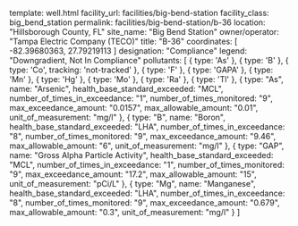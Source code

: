 template: well.html
facility_url: facilities/big-bend-station
facility_class: big_bend_station
permalink: facilities/big-bend-station/b-36
location: "Hillsborough County, FL"
site_name: "Big Bend Station"
owner/operator: "Tampa Electric Company (TECO)"
title: "B-36"
coordinates: [
  -82.39680363,
  27.79219113
]
designation: "Compliance"
legend: "Downgradient, Not In Compliance"
pollutants: [
  {
  type: 'As'
  },
  {
  type: 'B'
  },
  {
  type: 'Co',
  tracking: 'not-tracked'
  },
  {
  type: 'F'
  },
  {
  type: 'GAPA'
  },
  {
  type: 'Mn'
  },
  {
  type: 'Hg'
  },
  {
  type: 'Mo'
  },
  {
  type: 'Ra'
  },
  {
  type: 'Tl'
  },
  {
  type: "As",
  name: "Arsenic",
  health_base_standard_exceeded: "MCL",
  number_of_times_in_exceedance: "1",
  number_of_times_monitored: "9",
  max_exceedance_amount: "0.0157",
  max_allowable_amount: "0.01",
  unit_of_measurement: "mg/l"
  },
  {
  type: "B",
  name: "Boron",
  health_base_standard_exceeded: "LHA",
  number_of_times_in_exceedance: "8",
  number_of_times_monitored: "9",
  max_exceedance_amount: "9.46",
  max_allowable_amount: "6",
  unit_of_measurement: "mg/l"
  },
  {
  type: "GAP",
  name: "Gross Alpha Particle Activity",
  health_base_standard_exceeded: "MCL",
  number_of_times_in_exceedance: "1",
  number_of_times_monitored: "9",
  max_exceedance_amount: "17.2",
  max_allowable_amount: "15",
  unit_of_measurement: "pCi/L"
  },
  {
  type: "Mg",
  name: "Manganese",
  health_base_standard_exceeded: "LHA",
  number_of_times_in_exceedance: "8",
  number_of_times_monitored: "9",
  max_exceedance_amount: "0.679",
  max_allowable_amount: "0.3",
  unit_of_measurement: "mg/l"
  }
]
